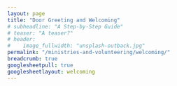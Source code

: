 ```yaml
---
layout: page
title: "Door Greeting and Welcoming"
# subheadline: "A Step-by-Step Guide"
# teaser: "A teaser?"
# header:
#    image_fullwidth: "unsplash-outback.jpg"
permalink: "/ministries-and-volunteering/welcoming/"
breadcrumb: true
googlesheetpull: true
googlesheetlayout: welcoming
---
```


<div class="google-sheet-layout"></div>
